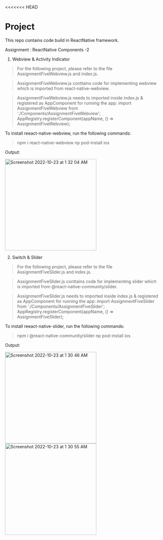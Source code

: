 <<<<<<< HEAD
# Project
This repo contains code build in ReactNative framework.

Assignment : ReactNative Components -2

1. Webview & Activity Indicator
> For the following project, please refer to the file AssignmentFiveWebview.js and index.js.

> AssignmentFiveWebview.js conttains code for implementing webview which is imported from react-native-webview.

> AssignmentFiveWebview.js needs to imported inside index.js & registered as AppComponent for running the app:
   import AssignmentFiveWebview from './Components/AssignmentFiveWebview';
   AppRegistry.registerComponent(appName, () => AssignmentFiveWebview);
    
To install reeact-native-webview, run the following commands:
> npm i react-native-webview
> np pod-install ios

Output:

<img width="300" alt="Screenshot 2022-10-23 at 1 32 04 AM" src="https://user-images.githubusercontent.com/56545525/197360333-539e04b0-2688-4595-8c2c-66fcc8945284.png">


2. Switch & Slider
> For the following project, please refer to the file AssignmentFiveSlider.js and index.js.

> AssignmentFiveSlider.js conttains code for implementing slider which is imported from @react-native-community/slider.

> AssignmentFiveSlider.js needs to imported inside index.js & registered as AppComponent for running the app:
   import AssignmentFiveSlider from './Components/AssignmentFiveSlider';
   AppRegistry.registerComponent(appName, () => AssignmentFiveSlider);
   
To install reeact-native-slider, run the following commands:
> npm i @react-native-community/slider
> np pod-install ios

Output:

<img width="300" alt="Screenshot 2022-10-23 at 1 30 46 AM" src="https://user-images.githubusercontent.com/56545525/197360702-95f255b6-e47c-4bed-baa4-7ede97ffc8c9.png">
<img width="300" alt="Screenshot 2022-10-23 at 1 30 55 AM" src="https://user-images.githubusercontent.com/56545525/197360703-26567c91-8204-488b-9aa5-08948f3f76d1.png">

